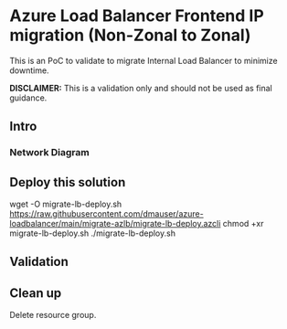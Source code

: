 # Azure Load Balancer Frontend IP migration (Non-Zonal to Zonal)

This is an PoC to validate to migrate Internal Load Balancer to minimize downtime.

**DISCLAIMER:** This is a validation only and should not be used as final guidance.

## Intro

### Network Diagram

## Deploy this solution

wget -O migrate-lb-deploy.sh https://raw.githubusercontent.com/dmauser/azure-loadbalancer/main/migrate-azlb/migrate-lb-deploy.azcli
chmod +xr migrate-lb-deploy.sh
./migrate-lb-deploy.sh

## Validation

## Clean up

Delete resource group.
